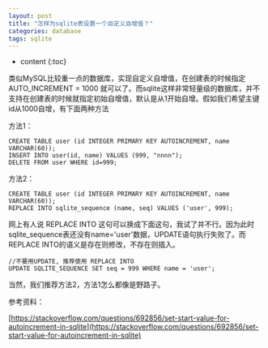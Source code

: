 ```yaml
---
layout: post
title: "怎样为sqlite表设置一个自定义自增值？"
categories: database
tags: sqlite
---
```


* content
{:toc}

类似MySQL比较重一点的数据库，实现自定义自增值，在创建表的时候指定 AUTO_INCREMENT = 1000 就可以了。而sqlite这样非常轻量级的数据库，并不支持在创建表的时候就指定初始自增值，默认是从1开始自增。假如我们希望主键id从1000自增，有下面两种方法

<!--more-->

方法1：

	CREATE TABLE user (id INTEGER PRIMARY KEY AUTOINCREMENT, name VARCHAR(60));
	INSERT INTO user(id, name) VALUES (999, "nnnn");
	DELETE FROM user WHERE id=999;

方法2：
	
	CREATE TABLE user (id INTEGER PRIMARY KEY AUTOINCREMENT, name VARCHAR(60));
	REPLACE INTO sqlite_sequence (name, seq) VALUES ('user', 999);


网上有人说 REPLACE INTO 这句可以换成下面这句，我试了并不行。因为此时sqlite_sequence表还没有name='user'数据，UPDATE语句执行失败了。而 REPLACE INTO的语义是存在则修改，不存在则插入。

	//不要用UPDATE, 推荐使用 REPLACE INTO
	UPDATE SQLITE_SEQUENCE SET seq = 999 WHERE name = 'user';


当然，我们推荐方法2，方法1怎么都像是野路子。

参考资料：

[https://stackoverflow.com/questions/692856/set-start-value-for-autoincrement-in-sqlite](https://stackoverflow.com/questions/692856/set-start-value-for-autoincrement-in-sqlite)
